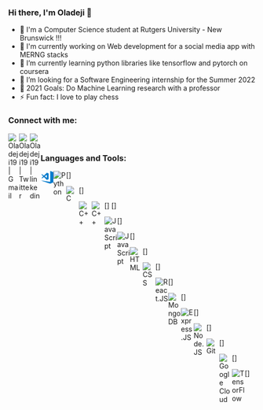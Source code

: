 ### Hi there, I'm Oladeji 👋


- 🔭 I'm a Computer Science student at Rutgers University - New Brunswick !!!
- 🌱 I'm currently working on Web development for a social media app with MERNG stacks
- 🤣 I’m currently learning python libraries like tensorflow and pytorch on coursera 
- 👯 I’m looking for a Software Engineering internship for the Summer 2022 
- 🥅 2021 Goals: Do Machine Learning research with a professor 
- ⚡ Fun fact: I love to play chess


### Connect with me: 



[<img align= "left" alt="Oladeji19 | Gmail" width= "22px" src="https://cdn.jsdelivr.net/npm/simple-icons@v3/icons/gmail.svg" />][gmail] 
[<img align= "left" alt="Oladeji19 | Twitter" width= "22px" src="https://cdn.jsdelivr.net/npm/simple-icons@v3/icons/twitter.svg" />][twitter] 
[<img align= "left" alt="Oladeji19 | linkedin" width= "22px" src="https://cdn.jsdelivr.net/npm/simple-icons@v3/icons/linkedin.svg" />][linkedin] 

<br /> 

### Languages and Tools:

<img align="left" alt="Visual Studio Code" width="26px" src= "https://raw.githubusercontent.com/github/explore/80688e429a7d4ef2fca1e82350fe8e3517d3494d/topics/visual-studio-code/visual-studio-code.png" /> 

 
[<img align="left" alt="Python" width="26px" src= "https://camo.githubusercontent.com/66827c53581cfee18c55618697d74a3c6167932d3c1980fba2019ef7a3e553b0/68747470733a2f2f696d672e736869656c64732e696f2f62616467652f2d507974686f6e2d626c61636b3f7374796c653d666c61742d737175617265266c6f676f3d507974686f6e" />] 

[<img align="left" alt="C" width="26px" src= "https://camo.githubusercontent.com/3bb12e16842fe7eabbf684f38c5a9d21e0bb15bef2a0a6b252293575e0cf0d4a/68747470733a2f2f696d672e736869656c64732e696f2f62616467652f632532302d2532333030353939432e7376673f267374796c653d666c61742d737175617265266c6f676f3d63" />] 
 
[<img align="left" alt="C++" width="26px" src= "https://camo.githubusercontent.com/8f43425702111cf74b8533f47f540e0800740979cdd6a0d59fafef11d1287cc1/68747470733a2f2f696d672e736869656c64732e696f2f62616467652f2d432b2b2d3030353939433f7374796c653d666c61742d737175617265266c6f676f3d63" />] 
[<img align="left" alt="C++" width="26px" src= "https://camo.githubusercontent.com/8f43425702111cf74b8533f47f540e0800740979cdd6a0d59fafef11d1287cc1/68747470733a2f2f696d672e736869656c64732e696f2f62616467652f2d432b2b2d3030353939433f7374796c653d666c61742d737175617265266c6f676f3d63" />] 

[<img align="left" alt="JavaScript" width="26px" src= "https://camo.githubusercontent.com/cf1a0ef083a2372d7f66b4691d5d25bfd8c098f42871e8da90edb1f32ed187c4/68747470733a2f2f696d672e736869656c64732e696f2f62616467652f2d4a6176615363726970742d626c61636b3f7374796c653d666c61742d737175617265266c6f676f3d6a617661736372697074" />] 

[<img align="left" alt="JavaScript" width="26px" src= "https://camo.githubusercontent.com/cf1a0ef083a2372d7f66b4691d5d25bfd8c098f42871e8da90edb1f32ed187c4/68747470733a2f2f696d672e736869656c64732e696f2f62616467652f2d4a6176615363726970742d626c61636b3f7374796c653d666c61742d737175617265266c6f676f3d6a617661736372697074" />] 

[<img align="left" alt="HTML" width="26px" src= "https://camo.githubusercontent.com/0c3a16a22ae058cfe38a06dc9ea16404cf006409262f547c9ccfa3ec8b30f71e/68747470733a2f2f696d672e736869656c64732e696f2f62616467652f2d48544d4c352d4533344632363f7374796c653d666c61742d737175617265266c6f676f3d68746d6c35266c6f676f436f6c6f723d7768697465" />] 

[<img align="left" alt="CSS" width="26px" src= "https://camo.githubusercontent.com/2435c2a64789b8a71c701a1a593b4a6e6869789bfb0626e515dc2a6b6dffa6c5/68747470733a2f2f696d672e736869656c64732e696f2f62616467652f2d435353332d3135373242363f7374796c653d666c61742d737175617265266c6f676f3d63737333" />] 

[<img align="left" alt="React.JS" width="26px" src= "https://camo.githubusercontent.com/137a7a0f28f9e326bcc81a5a0bd853c86435143774c15642d827a5788e778667/68747470733a2f2f696d672e736869656c64732e696f2f62616467652f2d52656163742d626c61636b3f7374796c653d666c61742d737175617265266c6f676f3d7265616374" />] 

[<img align="left" alt="MongoDB" width="26px" src= "https://camo.githubusercontent.com/392fa71fd2737088b6d21ba33f3d2fb6e1ac7c61142cdbe56c1d688ecf781ab8/68747470733a2f2f696d672e736869656c64732e696f2f62616467652f2d4d6f6e676f44422d626c61636b3f7374796c653d666c61742d737175617265266c6f676f3d6d6f6e676f6462" />] 

[<img align="left" alt="Express.JS" width="26px" src= "https://camo.githubusercontent.com/1efd23026efa68fee5451d200e6658c748c07b5029470ac2bbc1770e7ddf15bc/68747470733a2f2f696d672e736869656c64732e696f2f62616467652f657870726573732e6a732532302d2532333430346435392e7376673f267374796c653d666c61742d737175617265" />] 

[<img align="left" alt="Node.JS" width="26px" src= "https://camo.githubusercontent.com/cec92673ea713fa89ba2ae2033daf5851f6f39393ff5b93231aa707d424638d9/68747470733a2f2f696d672e736869656c64732e696f2f62616467652f2d4e6f64656a732d626c61636b3f7374796c653d666c61742d737175617265266c6f676f3d4e6f64652e6a73" />] 

[<img align="left" alt="Git" width="26px" src= "https://camo.githubusercontent.com/edd3031a0956c904634f9a394267a6ba61e9a0bb95c9512a1fbc0725b4014d03/68747470733a2f2f696d672e736869656c64732e696f2f62616467652f2d4769742d626c61636b3f7374796c653d666c61742d737175617265266c6f676f3d676974" />] 
 
[<img align="left" alt="Google Cloud" width="26px" src= "https://camo.githubusercontent.com/9c789129e7259ef66a90802d64cf38ac9cdf5fd7ea8828b35e7e548c6413bd53/68747470733a2f2f696d672e736869656c64732e696f2f62616467652f476f6f676c65253230436c6f75642d626c61636b3f7374796c653d666c61742d737175617265266c6f676f3d676f6f676c652d636c6f7564" />] 

[<img align="left" alt="TensorFlow" width="26px" src= "https://camo.githubusercontent.com/39a9777b5e7b536c39ef60e8f73a3f59b7869217d7ef20a44d16543daba2e06d/68747470733a2f2f696d672e736869656c64732e696f2f62616467652f54656e736f72466c6f772532302d2532334646364630302e7376673f267374796c653d666c61742d737175617265266c6f676f3d54656e736f72466c6f77266c6f676f436f6c6f723d7768697465" />] 


<br /> 
<br /> 

[gmail]: https://mail.google.com/mail/?tab=rm&authuser=0&ogbl 
[twitter]: https://twitter.com/OladejiFagbewe1 
[linkedin]: https://www.linkedin.com/in/oladeji-fagbewesa-76b6a81a6/ 


